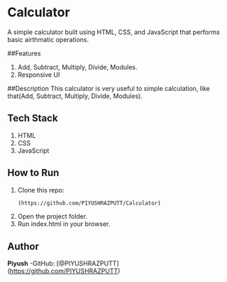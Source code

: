 # Calculator
A simple calculator built using HTML, CSS, and JavaScript that performs basic airthmatic operations.

##Features
1. Add, Subtract, Multiply, Divide, Modules.
2. Responsive UI

##Description
This calculator is very useful to simple calculation, like that(Add, Subtract, Multiply, Divide, Modules).

## Tech Stack
1. HTML
2. CSS
3. JavaScript

## How to Run
1. Clone this repo:
   ```bash
   (https://github.com/PIYUSHRAZPUTT/Calculator)
2. Open the project folder.
3. Run index.html in your browser.

## Author
**Piyush**
-GitHub:
[@PIYUSHRAZPUTT] (https://github.com/PIYUSHRAZPUTT)
   
